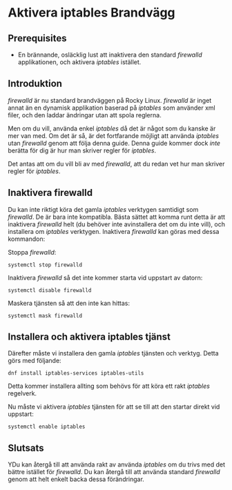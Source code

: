 # Aktivera iptables Brandvägg

## Prerequisites

* En brännande, osläcklig lust att inaktivera den standard _firewalld_ applikationen, och aktivera _iptables_ istället.

## Introduktion

_firewalld_ är nu standard brandväggen på Rocky Linux. _firewalld_ är inget annat än en dynamisk applikation baserad på _iptables_ som använder xml filer, och den laddar ändringar utan att spola reglerna.

Men om du vill, använda enkel _iptables_ då det är något som du kanske är mer van med. Om det är så, är det fortfarande möjligt att använda _iptables_ utan _firewalld_ genom att följa denna guide. Denna guide kommer dock _inte_ berätta för dig är hur man skriver regler för _iptables_.

Det antas att om du vill bli av med _firewalld_, att du redan vet hur man skriver regler för _iptables_.

## Inaktivera firewalld

Du kan inte riktigt köra det gamla _iptables_ verktygen samtidigt som  _firewalld_. De är bara inte kompatibla. Bästa sättet att komma runt detta är att inaktivera _firewalld_ helt (du behöver inte avinstallera det om du inte vill), och installera om _iptables_ verktygen. Inaktivera _firewalld_ kan göras med dessa kommandon:

Stoppa _firewalld_:

`systemctl stop firewalld`

Inaktivera _firewalld_ så det inte kommer starta vid uppstart av datorn:

`systemctl disable firewalld`

Maskera tjänsten så att den inte kan hittas:

`systemctl mask firewalld`

## Installera och aktivera iptables tjänst

Därefter måste vi installera den gamla _iptables_ tjänsten och verktyg. Detta görs med följande:

`dnf install iptables-services iptables-utils`

Detta kommer installera allting som behövs för att köra ett rakt _iptables_ regelverk.

Nu måste vi aktivera _iptables_ tjänsten för att se till att den startar direkt vid uppstart:

`systemctl enable iptables`

## Slutsats

YDu kan återgå till att använda rakt av använda _iptables_ om du trivs med det bättre istället för _firewalld_. Du kan återgå till att använda standard _firewalld_ genom att helt enkelt backa dessa förändringar.


